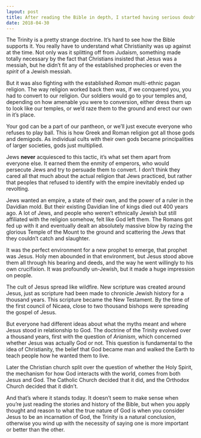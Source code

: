 ```yaml
---
layout: post
title: After reading the Bible in depth, I started having serious doubts about the trinity, and now I don&#39;t believe in it anymore. Will I go to heaven? Should I change my church?
date: 2018-04-30
---
```


<p>The Trinity is a pretty strange doctrine. It’s hard to see how the Bible supports it. You really have to understand what Christianity was up against at the time. Not only was it splitting off from Judaism, something made totally necessary by the fact that Christians insisted that Jesus was a messiah, but he didn’t fit any of the established prophecies or even the <i>spirit</i> of a Jewish messiah.</p><p>But it was also fighting with the established <i>Roman</i> multi-ethnic pagan religion. The way religion worked back then was, if we conquered you, you had to convert to our religion. Our soldiers would go to your temples and, depending on how amenable you were to conversion, either dress them up to look like our temples, or we’d raze them to the ground and erect our own in it’s place.</p><p>Your god can be a part of our pantheon, or we’ll just execute everyone who refuses to play ball. This is how Greek and Roman religion got all those gods and demigods. As individual cults with their own gods became principalities of larger societies, gods just multiplied.</p><p>Jews <b>never</b> acquiesced to this tactic, it’s what set them apart from everyone else. It earned them the enmity of emperors, who would persecute Jews and try to persuade them to convert. I don’t think they cared all that much about the actual religion that Jews practiced, but rather that peoples that refused to identify with the empire inevitably ended up revolting.</p><p>Jews wanted an empire, a state of their own, and the power of a ruler in the Davidian mold. But their existing Davidian line of kings died out 400 years ago. A lot of Jews, and people who weren’t ethnically Jewish but still affiliated with the religion somehow, felt like God left them. The Romans got fed up with it and eventually dealt an absolutely massive blow by razing the glorious Temple of the Mount to the ground and scattering the Jews that they couldn’t catch and slaughter.</p><p>It was the perfect environment for a new prophet to emerge, that prophet was Jesus. Holy men abounded in that environment, but Jesus stood above them all through his bearing and deeds, and the way he went willingly to his own crucifixion. It was profoundly un-Jewish, but it made a huge impression on people.</p><p>The cult of Jesus spread like wildfire. New scripture was created around Jesus, just as scripture had been made to chronicle Jewish history for a thousand years. This scripture became the New Testament. By the time of the first council of Nicaea, close to two thousand bishops were spreading the gospel of Jesus.</p><p>But everyone had different ideas about what the myths meant and where Jesus stood in relationship to God. The doctrine of the Trinity evolved over a thousand years, first with the question of <i>Arianism</i>, which concerned whether Jesus was actually God or not. This question is fundamental to the idea of Christianity, the belief that God became man and walked the Earth to teach people how he wanted them to live.</p><p>Later the Christian church split over the question of whether the Holy Spirit, the mechanism for how God interacts with the world, comes from both Jesus and God. The Catholic Church decided that it did, and the Orthodox Church decided that it didn’t.</p><p>And that’s where it stands today. It doesn’t seem to make sense when you’re just reading the stories and history of the Bible, but when you apply thought and reason to what the true nature of God is when you consider Jesus to be an incarnation of God, the Trinity is a natural conclusion, otherwise you wind up with the necessity of saying one is more important or better than the other.</p>
